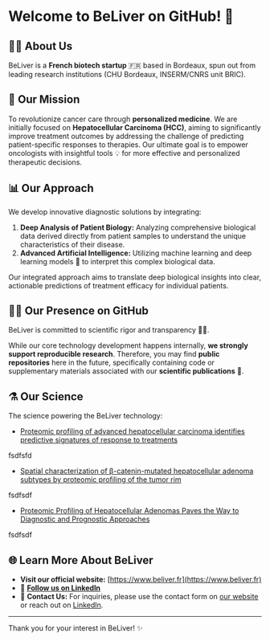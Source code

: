 # Welcome to BeLiver on GitHub! 👋

## 🧑‍🔬 About Us

BeLiver is a **French biotech startup** 🇫🇷 based in Bordeaux, spun out from leading research institutions (CHU Bordeaux, INSERM/CNRS unit BRIC).

## 🔬 Our Mission

To revolutionize cancer care through **personalized medicine**. We are initially focused on **Hepatocellular Carcinoma (HCC)**, aiming to significantly improve treatment outcomes by addressing the challenge of predicting patient-specific responses to therapies. Our ultimate goal is to empower oncologists with insightful tools 💡 for more effective and personalized therapeutic decisions.

## 📊 Our Approach

We develop innovative diagnostic solutions by integrating:
1.  **Deep Analysis of Patient Biology:** Analyzing comprehensive biological data derived directly from patient samples to understand the unique characteristics of their disease.
2.  **Advanced Artificial Intelligence:** Utilizing machine learning and deep learning models 🤖 to interpret this complex biological data.

Our integrated approach aims to translate deep biological insights into clear, actionable predictions of treatment efficacy for individual patients.

## 🧑‍💻 Our Presence on GitHub

BeLiver is committed to scientific rigor and transparency 🧑‍🔬.

While our core technology development happens internally, **we strongly support reproducible research**. Therefore, you may find **public repositories** here in the future, specifically containing code or supplementary materials associated with our **scientific publications** 📄.

## ⚗️ Our Science

The science powering the BeLiver technology:

- [Proteomic profiling of advanced hepatocellular carcinoma identifies predictive signatures of response to treatments](https://doi.org/10.1101/2025.01.03.631224)

fsdfsfd

- [Spatial characterization of β-catenin-mutated hepatocellular adenoma subtypes by proteomic profiling of the tumor rim](https://doi.org/10.1016/j.jhepr.2023.100913)

fsdfsdf

- [Proteomic Profiling of Hepatocellular Adenomas Paves the Way to Diagnostic and Prognostic Approaches](https://doi.org/10.1002/hep.31826)

fsdfsdf

## 🌐 Learn More About BeLiver 

*   **Visit our official website:** [https://www.beliver.fr](https://www.beliver.fr)
*   💼 **[Follow us on LinkedIn](https://www.linkedin.com/company/beliverfr/)**
*   📧 **Contact Us:** For inquiries, please use the contact form on [our website](https://www.beliver.fr) or reach out on [LinkedIn](https://www.linkedin.com/company/beliverfr/).

---

Thank you for your interest in BeLiver! ✨
